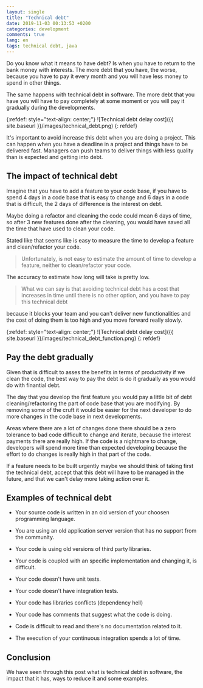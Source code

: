 ```yaml
---
layout: single
title: "Technical debt"
date: 2019-11-03 00:13:53 +0200
categories: development
comments: true
lang: en
tags: technical debt, java
---
```

Do you know what it means to have debt? Is when you have to return to the bank money with interests. The more debt that you have, the worse, because you have to pay it every month and you will have less money to spend in other things. 

The same happens with technical debt in software. The more debt that you have you will have to pay completely at some moment or you will pay it gradually during the developments.

{:refdef: style="text-align: center;"}
![Technical debt delay cost]({{ site.baseurl }}/images/technical_debt.png)
{: refdef}


It's important to avoid increase this debt when you are doing a project. This can happen when you have a deadline in a project and things have to be delivered fast. Managers can push teams to deliver things with less quality than is expected and getting into debt.


The impact of technical debt
------------------------------
Imagine that you have to add a feature to your code base, if you have to spend 4 days in a code base that is easy to change and 6 days in a code that is difficult, the 2 days of difference is the interest on debt. 

Maybe doing a refactor and cleaning the code could mean 6 days of time, so after 3 new features done after the cleaning, you would have saved all the time that have used to clean your code.

Stated like that seems like is easy to measure the time to develop a feature and clean/refactor your code. 

> Unfortunately, is not easy to estimate the amount of time to develop a feature, neither to clean/refactor your code. 

The accuracy to estimate how long will take is pretty low. 

> What we can say is that avoiding technical debt has a cost that increases in time until there is no other option, and you have to pay this technical debt 

because it blocks your team and you can't deliver new functionalities and the cost of doing them is too high and you move forward really slowly.

{:refdef: style="text-align: center;"}
![Technical debt delay cost]({{ site.baseurl }}/images/technical_debt_function.png)
{: refdef}

Pay the debt gradually
-------------------------------
Given that is difficult to asses the benefits in terms of productivity if we clean the code, the best way to pay the debt is do it gradually as you would do with finantial debt. 

The day that you develop the first feature you would pay a little bit of debt cleaning/refactoring the part of code base that you are modifying. By removing some of the cruft it would be easier for the next developer to do more changes in the code base in next developments.

Areas where there are a lot of changes done there should be a zero tolerance to bad code difficult to change and iterate, because the interest payments there are really high. If the code is a nightmare to change, developers will spend more time than expected developing because the effort to do changes is really high in that part of the code. 

If a feature needs to be built urgently maybe we should think of taking first the technical debt, accept that this debt will have to be managed in the future, and that we can't delay more taking action over it.

Examples of technical debt
-------------------------------
- Your source code is written in an old version of your choosen programming language.

- You are using an old application server version that has no support from the community.

- Your code is using old versions of third party libraries.

- Your code is coupled with an specific implementation and changing it, is difficult.

- Your code doesn't have unit tests.

- Your code doesn't have integration tests.

- Your code has libraries conflicts (dependency hell)

- Your code has comments that suggest what the code is doing.

- Code is difficult to read and there's no documentation related to it. 

- The execution of your continuous integration spends a lot of time. 

Conclusion
--------------------------------

We have seen through this post what is technical debt in software, the impact that it has, ways to reduce it and some examples. 
 















  












